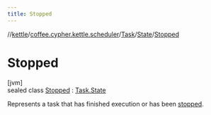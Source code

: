```yaml
---
title: Stopped
---
```

//[kettle](../../../../../index.html)/[coffee.cypher.kettle.scheduler](../../../index.html)/[Task](../../index.html)/[State](../index.html)/[Stopped](index.html)



# Stopped



[jvm]\
sealed class [Stopped](index.html) : [Task.State](../index.html)

Represents a task that has finished execution or has been [stopped](../../stop.html).


